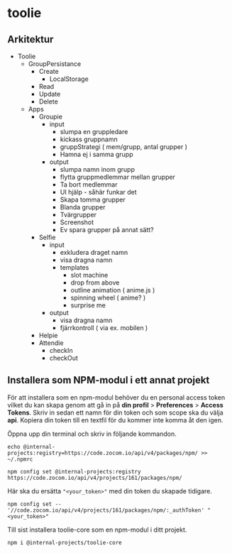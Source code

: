 # toolie

## Arkitektur

- Toolie
    - GroupPersistance
        - Create
            - LocalStorage
        - Read
        - Update
        - Delete
    - Apps
        - Groupie
            - input
                - slumpa en gruppledare
                - kickass gruppnamn
                - gruppStrategi ( mem/grupp, antal grupper )
                - Hamna ej i samma grupp
            - output
                - slumpa namn inom grupp
                - flytta gruppmedlemmar mellan grupper
                - Ta bort medlemmar
                - UI hjälp - såhär funkar det
                - Skapa tomma grupper
                - Blanda grupper
                - Tvärgrupper
                - Screenshot
                - Ev spara grupper på annat sätt?
        - Selfie
            - input
                - exkludera draget namn
                - visa dragna namn
                - templates
                    - slot machine
                    - drop from above
                    - outline animation ( anime.js )
                    - spinning wheel ( anime? )
                    - surprise me
            - output
                - visa dragna namn
                - fjärrkontroll ( via ex. mobilen )           
        - Helpie
        - Attendie
            - checkIn
            - checkOut

## Installera som NPM-modul i ett annat projekt
För att installera som en npm-modul behöver du en personal access token vilket du kan skapa genom att gå in på **din profil** > **Preferences** > **Access Tokens**. Skriv in sedan ett namn för din token och som scope ska du välja **api**. Kopiera din token till en textfil för du kommer inte komma åt den igen.

Öppna upp din terminal och skriv in följande kommandon.

```
echo @internal-projects:registry=https://code.zocom.io/api/v4/packages/npm/ >> ~/.npmrc

npm config set @internal-projects:registry https://code.zocom.io/api/v4/projects/161/packages/npm/
```

Här ska du ersätta `"<your_token>"` med din token du skapade tidigare.

`npm config set -- '//code.zocom.io/api/v4/projects/161/packages/npm/:_authToken' "<your_token>"`

Till sist installera toolie-core som en npm-modul i ditt projekt.

`npm i @internal-projects/toolie-core`
